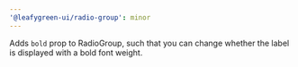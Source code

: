 ```yaml
---
'@leafygreen-ui/radio-group': minor
---
```


Adds `bold` prop to RadioGroup, such that you can change whether the label is displayed with a bold font weight.
